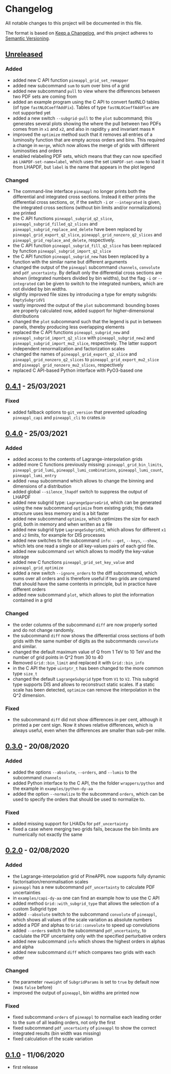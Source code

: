 # Changelog

All notable changes to this project will be documented in this file.

The format is based on [Keep a Changelog](https://keepachangelog.com/en/1.0.0/),
and this project adheres to [Semantic Versioning](https://semver.org/spec/v2.0.0.html).

## [Unreleased]

### Added

- added new C API function `pineappl_grid_set_remapper`
- added new subcommand `sum` to sum over bins of a grid
- added new subcommand `pull` to view where the differences between two PDF
  sets are coming from
- added an example program using the C API to convert fastNLO tables (of type
  `fastNLOCoeffAddFix`). Tables of type `fastNLOCoeffAddFlex` are not supported
  yet
- added a new switch `--subgrid-pull` to the `plot` subcommand; this generates
  several plots showing the where the pull between two PDFs comes from in `x1`
  and `x2`, and also in rapidity `y` and invariant mass `M`
- improved the `optimize` method such that it removes all entries of a
  luminosity function that are empty across orders and bins. This required a
  change in `merge`, which now allows the merge of grids with different
  luminosities and orders
- enabled relabeling PDF sets, which means that they can now specified as
  `LHAPDF-set-name=label`, which uses the set `LHAPDF-set-name` to load it from
  LHAPDF, but `label` is the name that appears in the plot legend

### Changed

- The command-line interface `pineappl` no longer prints both the differential
  and integrated cross sections. Instead it either prints the differential
  cross sections, or, if the switch `-i` or `--integrated` is given, the
  integrated cross sections (without bin limits and/or normalizations) are
  printed
- the C API functions `pineappl_subgrid_q2_slice`,
  `pineappl_subgrid_filled_q2_slices` and `pineappl_subgrid_replace_and_delete`
  have been replaced by `pineappl_grid_export_q2_slice`,
  `pineappl_grid_nonzero_q2_slices` and `pineappl_grid_replace_and_delete`,
  respectively.
- the C API function `pineappl_subgrid_fill_q2_slice` has been replaced by
  function `pineappl_subgrid_import_q2_slice`
- the C API function `pineappl_subgrid_new` has been replaced by a function
  with the similar name but different arguments
- changed the output of the `pineappl` subcommand `channels`, `convolute` and
  `pdf_uncertainty`. By default only the differential cross sections are shown
  (integrated numbers divided by bin widths), but the flag `-i` or
  `--integrated` can be given to switch to the integrated numbers, which are
  not divided by bin widths.
- slightly improved file sizes by introducing a type for empty subgrids:
  `EmptySubgridV1`
- vastly improved the output of the `plot` subcommand: bounding boxes are
  properly calculated now, added support for higher-dimensional distributions
- changed the `plot` subcommand such that the legend is put in between panels,
  thereby producing less overlapping elements
- replaced the C API functions `pineappl_subgrid_new` and
  `pineappl_subgrid_import_q2_slice` with `pineappl_subgrid_new2` and
  `pineappl_subgrid_import_mu2_slice`, respectively. The latter support
  independent renormalization and factorization scales
- changed the names of `pineappl_grid_export_q2_slice` and
  `pineappl_grid_nonzero_q2_slices` to `pineappl_grid_export_mu2_slice` and
  `pineappl_grid_nonzero_mu2_slices`, respectively
- replaced C API-based Python interface with PyO3-based one

## [0.4.1] - 25/03/2021

### Fixed

- added fallback options to `git_version` that prevented uploading
  `pineappl_capi` and `pineappl_cli` to crates.io

## [0.4.0] - 25/03/2021

### Added

- added access to the contents of Lagrange-interpolation grids
- added more C functions previously missing: `pineappl_grid_bin_limits`,
  `pineappl_grid_lumi`, `pineappl_lumi_combinations`, `pineappl_lumi_count`,
  `pineappl_lumi_entry`
- added `remap` subcommand which allows to change the binning and dimensions of
  a distribution
- added global `--silence_lhapdf` switch to suppress the output of LHAPDF
- added new subgrid type: `LagrangeSparseGrid`, which can be generated using
  the new subcommand `optimize` from existing grids; this data structure uses
  less memory and is a bit faster
- added new subcommand `optimize`, which optimizes the size for each grid, both
  in memory and when written as a file
- added new subgrid type `LagrangeSubgridV2`, which allows for different `x1`
  and `x2` limits, for example for DIS processes
- added new switches to the subcommand `info`: `--get`, `--keys`, `--show`,
  which lets one read a single or all key-values pairs of each grid file.
- added new subcommand `set` which allows to modify the key-value storage
- added new C functions `pineappl_grid_set_key_value` and
  `pineappl_grid_optimize`
- added a new switch `--ignore_orders` to the diff subcommand, which sums over
  all orders and is therefore useful if two grids are compared that should have
  the same contents in principle, but in practice have different orders
- added new subcommand `plot`, which allows to plot the information contained
  in a grid

### Changed

- the order columns of the subcommand `diff` are now properly sorted and do not
  change randomly.
- the subcommand `diff` now shows the differential cross sections of both grids
  with the same number of digits as the subcommands `convolute` and similar.
- changed the default maximum value of Q from 1 TeV to 10 TeV and the number of
  grid points in Q^2 from 30 to 40
- Removed `Grid::bin_limit` and replaced it with `Grid::bin_info`
- in the C API the type `uintptr_t` has been changed to the more common type
  `size_t`
- changed the default `LagrangeSubgrid` type from `V1` to `V2`. This subgrid
  type supports DIS and allows to reconstruct static scales. If a static scale
  has been detected, `optimize` can remove the interpolation in the Q^2
  dimension.

### Fixed

- the subcommand `diff` did not show differences in per cent, although it
  printed a per cent sign. Now it shows relative differences, which is always
  useful, even when the differences are smaller than sub-per mille.

## [0.3.0] - 20/08/2020

### Added

- added the options `--absolute`, `--orders`, and `--lumis` to the subcommand
  `channels`
- added Python interface to the C API, the the folder `wrappers/python` and the
  example in `examples/python-dy-aa`
- added the option `--normalize` to the subcommand `orders`, which can be used
  to specify the orders that should be used to normalize to.

### Fixed

- added missing support for LHAIDs for `pdf_uncertainty`
- fixed a case where merging two grids fails, because the bin limits are
  numerically not exactly the same

## [0.2.0] - 02/08/2020

### Added

- the Lagrange-interpolation grid of PineAPPL now supports fully dynamic
  factorisation/renormalisation scales
- `pineappl` has a new subcommand `pdf_uncertainty` to calculate PDF
  uncertainties
- in `examples/capi-dy-aa` one can find an example how to use the C API
- added method `Grid::with_subgrid_type` that allows the selection of a custom
  Subgrid type
- added `--absolute` switch to the subcommand `convolute` of `pineappl`, which
  shows all values of the scale variation as absolute numbers
- added a PDF and alphas to `Grid::convolute` to speed up convolutions
- added `--orders` switch to the subcommand `pdf_uncertainty`, to caclulate the
  PDF uncertainty only with the specified perturbative orders
- added new subcommand `info` which shows the highest orders in alphas and
  alpha
- added new subcommand `diff` which compares two grids with each other

### Changed

- the parameter `reweight` of `SubgridParams` is set to `true` by default now
  (was `false` before)
- improved the output of `pineappl`, bin widths are printed now

### Fixed

- fixed subcommand `orders` of `pineappl` to normalise each leading order to
  the sum of all leading orders, not only the first
- fixed subcommand `pdf_uncertainty` of `pineappl` to show the correct
  integrated results (bin width was missing)
- fixed calculation of the scale variation

## [0.1.0] - 11/06/2020

- first release

[Unreleased]: https://github.com/N3PDF/pineappl/compare/v0.4.1...HEAD
[0.4.1]: https://github.com/N3PDF/pineappl/compare/v0.4.0...v0.4.1
[0.4.0]: https://github.com/N3PDF/pineappl/compare/v0.3.0...v0.4.0
[0.3.0]: https://github.com/N3PDF/pineappl/compare/v0.2.0...v0.3.0
[0.2.0]: https://github.com/N3PDF/pineappl/compare/v0.1.0...v0.2.0
[0.1.0]: https://github.com/N3PDF/pineappl/compare/v0.0.0...v0.1.0
